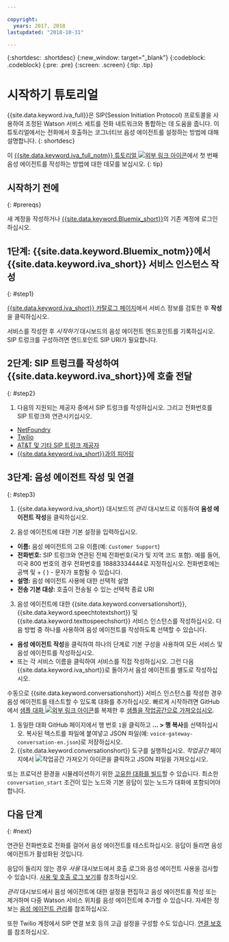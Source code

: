 ```yaml
---

copyright:
  years: 2017, 2018
lastupdated: "2018-10-31"

---
```


{:shortdesc: .shortdesc}
{:new_window: target="_blank"}
{:codeblock: .codeblock}
{:pre: .pre}
{:screen: .screen}
{:tip: .tip}

# 시작하기 튜토리얼
{{site.data.keyword.iva_full}}은 SIP(Session Initiation Protocol) 프로토콜을 사용하여 조정된 Watson 서비스 세트를 전화 네트워크와 통합하는 데 도움을 줍니다. 이 튜토리얼에서는 전화에서 호출하는 코그너티브 음성 에이전트를 설정하는 방법에 대해 설명합니다.
{: shortdesc}

이 [{{site.data.keyword.iva_full_notm}} 튜토리얼 ![외부 링크 아이콘](../../icons/launch-glyph.svg "외부 링크 아이콘")](https://developer.ibm.com/tv/building-voice-enabled-cognitive-applications-with-watson/)에서 첫 번째 음성 에이전트를 작성하는 방법에 대한 데모를 보십시오.
{: tip}

## 시작하기 전에
{: #prereqs}

새 계정을 작성하거나 [{{site.data.keyword.Bluemix_short}}](https://console.bluemix.net/)의 기존 계정에 로그인하십시오.

## 1단계: {{site.data.keyword.Bluemix_notm}}에서 {{site.data.keyword.iva_short}} 서비스 인스턴스 작성
{: #step1}

[{{site.data.keyword.iva_short}} 카탈로그 페이지](https://console.bluemix.net/catalog/services/voice-agent-with-watson)에서 서비스 정보를 검토한 후 **작성**을 클릭하십시오.

서비스를 작성한 후 _시작하기_ 대시보드의 음성 에이전트 엔드포인트를 기록하십시오. SIP 트렁크를 구성하려면 엔드포인트 SIP URI가 필요합니다.

## 2단계: SIP 트렁크를 작성하여 {{site.data.keyword.iva_short}}에 호출 전달
{: #step2}

1. 다음의 지원되는 제공자 중에서 SIP 트렁크를 작성하십시오. 그리고 전화번호를 SIP 트렁크와 연관시키십시오.

  * [NetFoundry](connect-SIP.html#NetFoundry-setup)
  * [Twilio](connect-SIP.html#twilio-setup)
  * [AT&T 및 기타 SIP 트렁크 제공자](connect-SIP.html#att-other)
  * [{{site.data.keyword.iva_short}}과의 피어링](connect-SIP.html#peering)

## 3단계: 음성 에이전트 작성 및 연결
{: #step3}

1. {{site.data.keyword.iva_short}} 대시보드의 _관리_ 대시보드로 이동하여 **음성 에이전트 작성**을 클릭하십시오.

2. 음성 에이전트에 대한 기본 설정을 입력하십시오.
  * **이름:** 음성 에이전트의 고유 이름(예: `Customer Support`)
  * **전화번호:** SIP 트렁크와 연관된 전체 전화번호(국가 및 지역 코드 포함). 예를 들어, 미국 800 번호의 경우 전화번호를 18883334444로 지정하십시오. 전화번호에는 공백 및 + ( ) - 문자가 포함될 수 있습니다.
  * **설명:** 음성 에이전트 사용에 대한 선택적 설명
  * **전송 기본 대상:** 호출이 전송될 수 있는 선택적 종료 URI 

3. 음성 에이전트에 대한 {{site.data.keyword.conversationshort}}, {{site.data.keyword.speechtotextshort}} 및 {{site.data.keyword.texttospeechshort}} 서비스 인스턴스를 작성하십시오. 다음 방법 중 하나를 사용하여 음성 에이전트를 작성하도록 선택할 수 있습니다.
  * **음성 에이전트 작성**을 클릭하여 하나의 단계로 기본 구성을 사용하여 모든 서비스 및 음성 에이전트를 작성하십시오.
  * 또는 각 서비스 이름을 클릭하여 서비스를 직접 작성하십시오. 그런 다음 {{site.data.keyword.iva_short}}로 돌아가서 음성 에이전트를 별도로 작성하십시오.

   수동으로 {{site.data.keyword.conversationshort}} 서비스 인스턴스를 작성한 경우 음성 에이전트를 테스트할 수 있도록 대화를 추가하십시오.  빠르게 시작하려면 GitHub에서 [샘플 대화 ![외부 링크 아이콘](../../icons/launch-glyph.svg "외부 링크 아이콘")](https://github.com/WASdev/sample.voice.gateway/blob/master/conversation/voice-gateway-conversation-en.json)를 복제한 후 [샘플을 작업공간으로 가져오십시오](../conversation/configure-workspace.html#creating-workspaces).

   1. 동일한 대화 GitHub 페이지에서 행 번호 `1`을 클릭하고 **... > 행 복사**를 선택하십시오. 복사된 텍스트를 파일에 붙여넣고 JSON 파일(예: `voice-gateway-conversation-en.json`)로 저장하십시오.
   2. {{site.data.keyword.conversationshort}} 도구를 실행하십시오. _작업공간_ 페이지에서 ![작업공간 가져오기](../conversation/images/workspace_import.png) 아이콘을 클릭하고 JSON 파일을 가져오십시오.

  또는 프로덕션 환경을 시뮬레이션하기 위한 [고유한 대화를 빌드](../conversation/dialog-build.html)할 수 있습니다. 최소한 `conversation_start` 조건이 있는 노드와 기본 응답이 있는 노드가 대화에 포함되어야 합니다.


## 다음 단계
{: #next}

연관된 전화번호로 전화를 걸어서 음성 에이전트를 테스트하십시오. 응답이 들리면 음성 에이전트가 활성화된 것입니다.

응답이 들리지 않는 경우 _사용_ 대시보드에서 호출 로그와 음성 에이전트 사용을 검사할 수 있습니다. [사용 및 호출 로그 보기](logging.html)를 참조하십시오.

_관리_ 대시보드에서 음성 에이전트에 대한 설정을 편집하고 음성 에이전트를 작성 또는 제거하며 다중 Watson 서비스 위치를 음성 에이전트에 추가할 수 있습니다. 자세한 정보는 [음성 에이전트 관리](managing.html)를 참조하십시오.

또한 Twilio 계정에서 SIP 연결 보호 등의 고급 설정을 구성할 수도 있습니다. [연결 보호](secure-trunking.html)를 참조하십시오.
